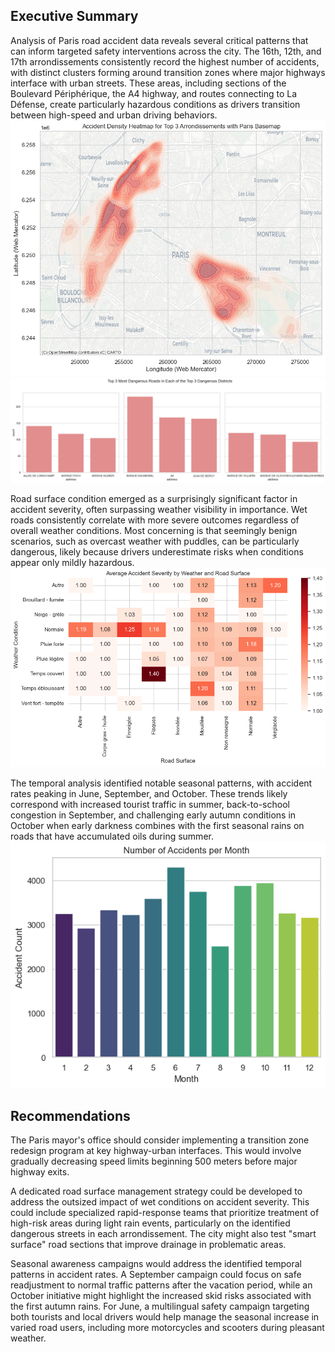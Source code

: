 ## Executive Summary
Analysis of Paris road accident data reveals several critical patterns that can inform targeted safety interventions across the city. 
The 16th, 12th, and 17th arrondissements consistently record the highest number of accidents, with distinct clusters forming around transition zones where major highways interface with urban streets. These areas, including sections of the Boulevard Périphérique, the A4 highway, and routes connecting to La Défense, create particularly hazardous conditions as drivers transition between high-speed and urban driving behaviors.
![alt text](image.png)
![alt text](image-1.png)

Road surface condition emerged as a surprisingly significant factor in accident severity, often surpassing weather visibility in importance. Wet roads consistently correlate with more severe outcomes regardless of overall weather conditions. Most concerning is that seemingly benign scenarios, such as overcast weather with puddles, can be particularly dangerous, likely because drivers underestimate risks when conditions appear only mildly hazardous.
![alt text](image-3.png)

The temporal analysis identified notable seasonal patterns, with accident rates peaking in June, September, and October. These trends likely correspond with increased tourist traffic in summer, back-to-school congestion in September, and challenging early autumn conditions in October when early darkness combines with the first seasonal rains on roads that have accumulated oils during summer.
![alt text](image-2.png)

## Recommendations
The Paris mayor's office should consider implementing a transition zone redesign program at key highway-urban interfaces. This would involve gradually decreasing speed limits beginning 500 meters before major highway exits.

A dedicated road surface management strategy could be developed to address the outsized impact of wet conditions on accident severity. This could include specialized rapid-response teams that prioritize treatment of high-risk areas during light rain events, particularly on the identified dangerous streets in each arrondissement. The city might also test "smart surface" road sections that improve drainage in problematic areas.

Seasonal awareness campaigns would address the identified temporal patterns in accident rates. A September campaign could focus on safe readjustment to normal traffic patterns after the vacation period, while an October initiative might highlight the increased skid risks associated with the first autumn rains. For June, a multilingual safety campaign targeting both tourists and local drivers would help manage the seasonal increase in varied road users, including more motorcycles and scooters during pleasant weather.